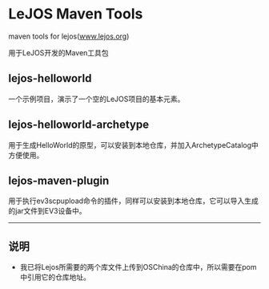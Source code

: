 # LeJOS Maven Tools
 maven tools for lejos(www.lejos.org)
 
 用于LeJOS开发的Maven工具包
 
## lejos-helloworld 
一个示例项目，演示了一个空的LeJOS项目的基本元素。

## lejos-helloworld-archetype
用于生成HelloWorld的原型，可以安装到本地仓库，并加入ArchetypeCatalog中方便使用。

## lejos-maven-plugin
用于执行ev3scpupload命令的插件，同样可以安装到本地仓库，它可以导入生成的jar文件到EV3设备中。

******
## 说明
+  我已将Lejos所需要的两个库文件上传到OSChina的仓库中，所以需要在pom中引用它的仓库地址。
